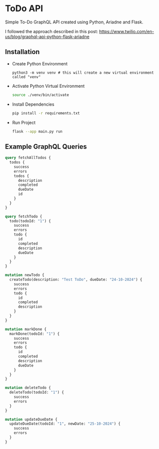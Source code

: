 # ToDo API

Simple To-Do GraphQL API created using Python, Ariadne and Flask.

I followed the approach described in this post: <https://www.twilio.com/en-us/blog/graphql-api-python-flask-ariadne>

## Installation

- Create Python Environment

  ```zsg
  python3 -m venv venv # this will create a new virtual environment called "venv"
  ```

- Activate Python Virtual Environment

  ```zsh
  source ./venv/bin/activate
  ```

- Install Dependencies

  ```zsh
  pip install -r requirements.txt
  ```

- Run Project

  ```zsh
  flask --app main.py run
  ```

## Example GraphQL Queries

```graphql
query fetchAllTodos {
  todos {
    success
    errors
    todos {
      description
      completed
      dueDate
      id
    }
  }
}

query fetchTodo {
  todo(todoId: "1") {
    success
    errors
    todo {
      id
      completed
      description
      dueDate
    }
  }
}

mutation newTodo {
  createTodo(description: "Test ToDo", dueDate: "24-10-2024") {
    success
    errors
    todo {
      id
      completed
      description
    }
  }
}

mutation markDone {
  markDone(todoId: "1") {
    success
    errors
    todo {
      id
      completed
      description
      dueDate
    }
  }
}

mutation deleteTodo {
  deleteTodo(todoId: "1") {
    success
    errors
  }
}

mutation updateDueDate {
  updateDueDate(todoId: "1", newDate: "25-10-2024") {
    success
    errors
  }
}
```
